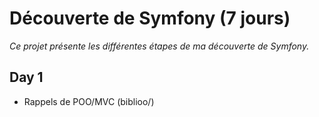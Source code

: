 # Découverte de Symfony (7 jours)

*Ce projet présente les différentes étapes de ma découverte de Symfony.*

## Day 1


- Rappels de POO/MVC (biblioo/)